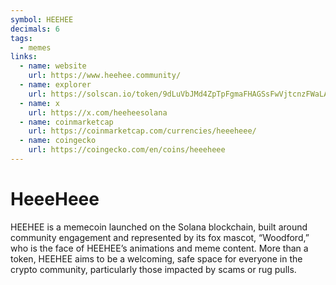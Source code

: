 ```yaml
---
symbol: HEEHEE
decimals: 6
tags:
  - memes
links:
  - name: website
    url: https://www.heehee.community/
  - name: explorer
    url: https://solscan.io/token/9dLuVbJMd4ZpTpFgmaFHAGSsFwVjtcnzFWaLAA1expHg
  - name: x
    url: https://x.com/heeheesolana
  - name: coinmarketcap
    url: https://coinmarketcap.com/currencies/heeeheee/
  - name: coingecko
    url: https://coingecko.com/en/coins/heeeheee
---
```


# HeeeHeee

HEEHEE is a memecoin launched on the Solana blockchain, built around community engagement and represented by its fox mascot, “Woodford,” who is the face of HEEHEE’s animations and meme content. More than a token, HEEHEE aims to be a welcoming, safe space for everyone in the crypto community, particularly those impacted by scams or rug pulls.

